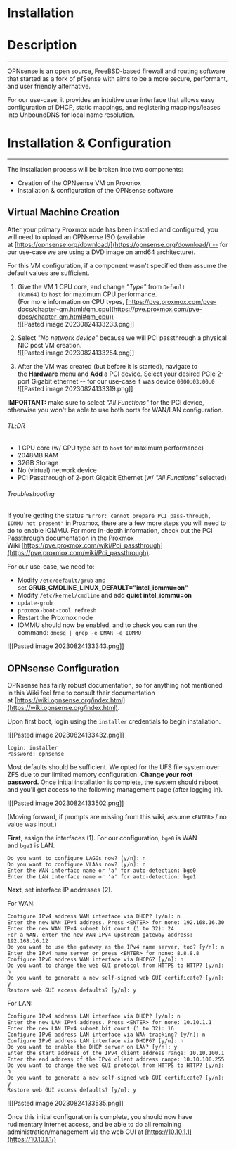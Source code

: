 # Installation

# Description
---

OPNsense is an open source, FreeBSD-based firewall and routing software that started as a fork of pfSense with aims to be a more secure, performant, and user friendly alternative.

For our use-case, it provides an intuitive user interface that allows easy configuration of DHCP, static mappings, and registering mappings/leases into UnboundDNS for local name resolution.

# Installation & Configuration
---

The installation process will be broken into two components:

- Creation of the OPNsense VM on Proxmox
- Installation & configuration of the OPNsense software

## Virtual Machine Creation

After your primary Proxmox node has been installed and configured, you will need to upload an OPNsense ISO (available at [https://opnsense.org/download/](https://opnsense.org/download/) -- for our use-case we are using a DVD image on amd64 architecture).

For this VM configuration, if a component wasn't specified then assume the default values are sufficient.

1. Give the VM 1 CPU core, and change _"Type"_ from `Default (kvm64)` to `host` for maximum CPU performance.  
    (For more information on CPU types, [https://pve.proxmox.com/pve-docs/chapter-qm.html#qm_cpu](https://pve.proxmox.com/pve-docs/chapter-qm.html#qm_cpu))  
   ![[Pasted image 20230824133233.png]]
    
2. Select _"No network device"_ because we will PCI passthrough a physical NIC post VM creation.  
   ![[Pasted image 20230824133254.png]]
    
3. After the VM was created (but before it is started), navigate to the **Hardware** menu and **Add** a PCI device. Select your desired PCIe 2-port Gigabit ethernet -- for our use-case it was device `0000:03:00.0`  
    ![[Pasted image 20230824133319.png]]
    

**IMPORTANT:** make sure to select _"All Functions"_ for the PCI device, otherwise you won't be able to use both ports for WAN/LAN configuration.

###### TL;DR

- 1 CPU core (w/ CPU type set to `host` for maximum performance)
- 2048MB RAM
- 32GB Storage
- No (virtual) network device
- PCI Passthrough of 2-port Gigabit Ethernet (w/ _"All Functions"_ selected)

###### Troubleshooting

If you're getting the status `"Error: cannot prepare PCI pass-through, IOMMU not present"` in Proxmox, there are a few more steps you will need to do to enable IOMMU. For more in-depth information, check out the PCI Passthrough documentation in the Proxmox Wiki [https://pve.proxmox.com/wiki/Pci_passthrough](https://pve.proxmox.com/wiki/Pci_passthrough).

For our use-case, we need to:

- Modify `/etc/default/grub` and set **GRUB_CMDLINE_LINUX_DEFAULT="intel_iommu=on"**
- Modify `/etc/kernel/cmdline` and add **quiet intel_iommu=on**
- `update-grub`
- `proxmox-boot-tool refresh`
- Restart the Proxmox node
- IOMMU should now be enabled, and to check you can run the command: `dmesg | grep -e DMAR -e IOMMU`

![[Pasted image 20230824133343.png]]

## OPNsense Configuration

OPNsense has fairly robust documentation, so for anything not mentioned in this Wiki feel free to consult their documentation at [https://wiki.opnsense.org/index.html](https://wiki.opnsense.org/index.html).

Upon first boot, login using the `installer` credentials to begin installation.

![[Pasted image 20230824133432.png]]

```none
login: installer
Password: opnsense
```

Most defaults should be sufficient. We opted for the UFS file system over ZFS due to our limited memory configuration. **Change your root password.** Once initial installation is complete, the system should reboot and you'll get access to the following management page (after logging in).

![[Pasted image 20230824133502.png]]

(Moving forward, if prompts are missing from this wiki, assume `<ENTER>` / no value was input.)

**First**, assign the interfaces (1). For our configuration, `bge0` is WAN and `bge1` is LAN.

```none
Do you want to configure LAGGs now? [y/n]: n
Do you want to configure VLANs now? [y/n]: n
Enter the WAN interface name or 'a' for auto-detection: bge0
Enter the LAN interface name or 'a' for auto-detection: bge1
```

**Next**, set interface IP addresses (2).

For WAN:

```none
Configure IPv4 address WAN interface via DHCP? [y/n]: n
Enter the new WAN IPv4 address. Press <ENTER> for none: 192.168.16.30
Enter the new WAN IPv4 subnet bit count (1 to 32): 24
For a WAN, enter the new WAN IPv4 upstream gateway address: 192.168.16.12
Do you want to use the gateway as the IPv4 name server, too? [y/n]: n
Enter the IPv4 name server or press <ENTER> for none: 8.8.8.8
Configure IPv6 address WAN interface via DHCP6? [y/n]: n
Do you want to change the web GUI protocol from HTTPS to HTTP? [y/n]: n
Do you want to generate a new self-signed web GUI certificate? [y/n]: y
Restore web GUI access defaults? [y/n]: y
```

For LAN:

```none
Configure IPv4 address LAN interface via DHCP? [y/n]: n
Enter the new LAN IPv4 address. Press <ENTER> for none: 10.10.1.1
Enter the new LAN IPv4 subnet bit count (1 to 32): 16
Configure IPv6 address LAN interface via WAN tracking? [y/n]: n
Configure IPv6 address LAN interface via DHCP6? [y/n]: n
Do you want to enable the DHCP server on LAN? [y/n]: y
Enter the start address of the IPv4 client address range: 10.10.100.1
Enter the end address of the IPv4 client address range: 10.10.100.255
Do you want to change the web GUI protocol from HTTPS to HTTP? [y/n]: n
Do you want to generate a new self-signed web GUI certificate? [y/n]: y
Restore web GUI access defaults? [y/n]: y
```

![[Pasted image 20230824133535.png]]

Once this initial configuration is complete, you should now have rudimentary internet access, and be able to do all remaining administration/management via the web GUI at [https://10.10.1.1](https://10.10.1.1/)

